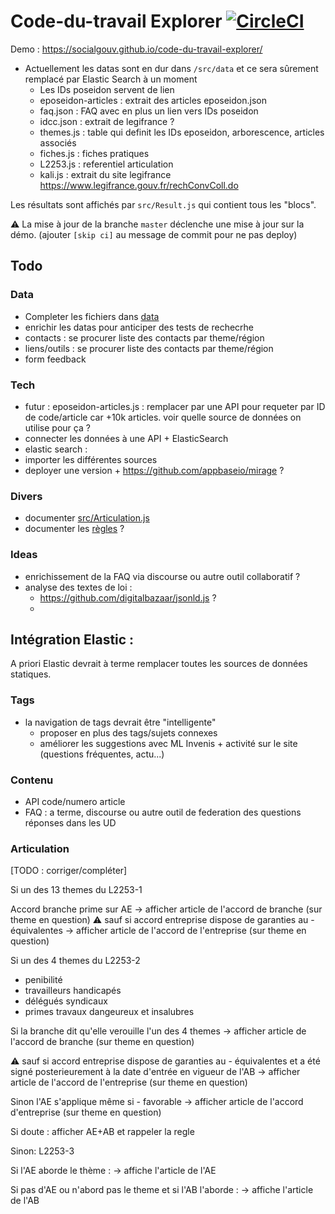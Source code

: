 # Code-du-travail Explorer [![CircleCI](https://circleci.com/gh/SocialGouv/code-du-travail-explorer.svg?style=svg)](https://circleci.com/gh/SocialGouv/code-du-travail-explorer)

Demo : https://socialgouv.github.io/code-du-travail-explorer/

 - Actuellement les datas sont en dur dans `/src/data` et ce sera sûrement remplacé par Elastic Search à un moment
    - Les IDs poseidon servent de lien
    - eposeidon-articles : extrait des articles eposeidon.json
    - faq.json : FAQ avec en plus un lien vers IDs poseidon
    - idcc.json : extrait de legifrance ?
    - themes.js : table qui definit les IDs eposeidon, arborescence, articles associés
    - fiches.js : fiches pratiques
    - L2253.js : referentiel articulation
    - kali.js : extrait du site legifrance https://www.legifrance.gouv.fr/rechConvColl.do

Les résultats sont affichés par `src/Result.js` qui contient tous les "blocs".

⚠ La mise à jour de la branche `master` déclenche une mise à jour sur la démo. (ajouter `[skip ci]` au message de commit pour ne pas deploy)

## Todo

### Data
 - Completer les fichiers dans [data](./data)
 - enrichir les datas pour anticiper des tests de rechecrhe
 - contacts : se procurer liste des contacts par theme/région
 - liens/outils : se procurer liste des contacts par theme/région
 - form feedback

### Tech
 - futur : eposeidon-articles.js : remplacer par une API pour requeter par ID de code/article car +10k articles. voir quelle source de données on utilise pour ça ?
 - connecter les données à une API + ElasticSearch
 - elastic search :
  - importer les différentes sources
  - deployer une version + https://github.com/appbaseio/mirage ?


### Divers
 - documenter [src/Articulation.js](./src/Articulation.js)
 - documenter les [règles](https://mermaidjs.github.io/mermaid-live-editor/#/edit/eyJjb2RlIjoiZ3JhcGggTFJcblxudGhlbWUtLT5Ye0wyMjUzID99XG5YLS0-MVtMMjI1My0xIDogMTMgdGhlbWVzXVxuWC0tPjJbTDIyNTMtMiA6IDQgdGhlbWVzXVxuWC0tPkF1dHJlXG5cbjEtLT5BMShNZXNzYWdlIEFydGljdWxhdGlvbiAxKVxuMi0tPkEyKE1lc3NhZ2UgQXJ0aWN1bGF0aW9uIDIpXG5BdXRyZS0tPkEzKE1lc3NhZ2UgQXJ0aWN1bGF0aW9uIDMpIiwibWVybWFpZCI6eyJ0aGVtZSI6ImRlZmF1bHQifX0) ?

### Ideas
 - enrichissement de la FAQ via discourse ou autre outil collaboratif ?
 - analyse des textes de loi :
    - https://github.com/digitalbazaar/jsonld.js ?
    -

## Intégration Elastic :

A priori Elastic devrait à terme remplacer toutes les sources de données statiques.

### Tags

 - la navigation de tags devrait être "intelligente"
    - proposer en plus des tags/sujets connexes
    - améliorer les suggestions avec ML Invenis + activité sur le site (questions fréquentes, actu...)

### Contenu

 - API code/numero article
 - FAQ : a terme, discourse ou autre outil de federation des questions réponses dans les UD

### Articulation

[TODO : corriger/compléter]

Si un des 13 themes du L2253-1

Accord branche prime sur AE -> afficher article de l'accord de branche (sur theme en question)
⚠ sauf si accord entreprise dispose de garanties au - équivalentes -> afficher article de l'accord de l'entreprise (sur theme en question)

Si un des 4 themes du L2253-2

  - penibilité
  - travailleurs handicapés
  - délégués syndicaux
  - primes travaux dangeureux et insalubres

Si la branche dit qu'elle verouille l'un des 4 themes -> afficher article de l'accord de branche (sur theme en question)

⚠ sauf si accord entreprise dispose de garanties au - équivalentes et a été signé posterieurement à la date d'entrée en vigueur de l'AB -> afficher article de l'accord de l'entreprise (sur theme en question)

Sinon l'AE s'applique même si - favorable -> afficher article de l'accord d'entreprise (sur theme en question)

Si doute : afficher AE+AB et rappeler la regle

Sinon: L2253-3

Si l'AE aborde le thème : -> affiche l'article de l'AE

Si pas d'AE ou n'abord pas le theme et si l'AB l'aborde : -> affiche l'article de l'AB


